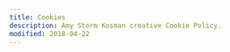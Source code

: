 ```yaml
---
title: Cookies
description: Amy Storm Kosman creative Cookie Policy.
modified: 2018-04-22
---
```

<script id="CookieDeclaration" src="https://consent.cookiebot.com/7d4f74e8-03e4-4f85-81a7-8c691cd90849/cd.js" type="text/javascript" async></script>